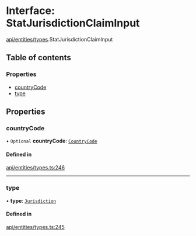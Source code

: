 # Interface: StatJurisdictionClaimInput

[api/entities/types](../wiki/api.entities.types).StatJurisdictionClaimInput

## Table of contents

### Properties

- [countryCode](../wiki/api.entities.types.StatJurisdictionClaimInput#countrycode)
- [type](../wiki/api.entities.types.StatJurisdictionClaimInput#type)

## Properties

### countryCode

• `Optional` **countryCode**: [`CountryCode`](../wiki/generated.types.CountryCode)

#### Defined in

[api/entities/types.ts:246](https://github.com/PolymeshAssociation/polymesh-sdk/blob/fe2e6dd1/src/api/entities/types.ts#L246)

___

### type

• **type**: [`Jurisdiction`](../wiki/api.entities.types.ClaimType#jurisdiction)

#### Defined in

[api/entities/types.ts:245](https://github.com/PolymeshAssociation/polymesh-sdk/blob/fe2e6dd1/src/api/entities/types.ts#L245)
